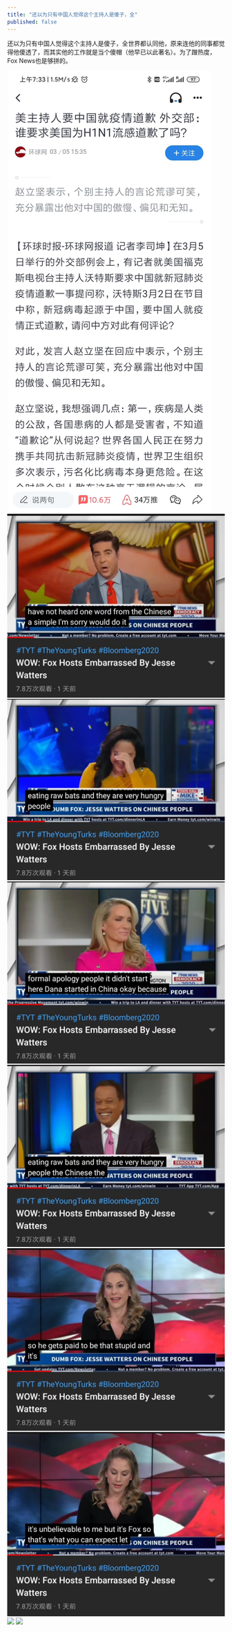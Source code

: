 ```yaml
---
title: "还以为只有中国人觉得这个主持人是傻子，全"
published: false
---
```

还以为只有中国人觉得这个主持人是傻子，全世界都认同他，原来连他的同事都觉得他傻透了，而其实他的工作就是当个傻帽（他早已以此著名）。为了蹭热度，Fox News也是够拼的。

![](./1.jpg)
![](./2.jpg)
![](./3.jpg)
![](./4.jpg)
![](./5.jpg)
![](./6.jpg)
![](./7.jpg)
![](./8.jpg)
![](./9.jpg)
